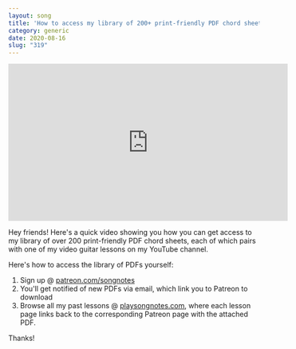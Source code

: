 ```yaml
---
layout: song
title: 'How to access my library of 200+ print-friendly PDF chord sheets'
category: generic
date: 2020-08-16
slug: "319"
---
```


<!-- patreon_lesson_available: true
patreon_lesson_url: https://www.patreon.com/posts/32888140 -->

<iframe width="560" height="315" src="https://www.youtube.com/embed/-wUT2i9GHmM" frameborder="0" allow="accelerometer; autoplay; encrypted-media; gyroscope; picture-in-picture" allowfullscreen></iframe>

Hey friends! Here's a quick video showing you how you can get access to my library of over 200 print-friendly PDF chord sheets, each of which pairs with one of my video guitar lessons on my YouTube channel.

Here's how to access the library of PDFs yourself:

1. Sign up @ <a href="https://patreon.com/songnotes">patreon.com/songnotes</a>
2. You'll get notified of new PDFs via email, which link you to Patreon to download
3. Browse all my past lessons @ <a href="https://playsongnotes.com">playsongnotes.com</a>, where each lesson page links back to the corresponding Patreon page with the attached PDF.

Thanks!
